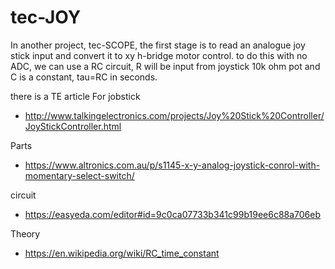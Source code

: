 # tec-JOY
In another project, tec-SCOPE, the first stage is to read an analogue joy stick input and convert it to xy h-bridge motor control. 
to do this with no ADC, we can use a RC circuit, R will be input from joystick 10k ohm pot and C is a constant, tau=RC in seconds.

there is a TE article For jobstick
- http://www.talkingelectronics.com/projects/Joy%20Stick%20Controller/JoyStickController.html

Parts
- https://www.altronics.com.au/p/s1145-x-y-analog-joystick-conrol-with-momentary-select-switch/

circuit
- https://easyeda.com/editor#id=9c0ca07733b341c99b19ee6c88a706eb

Theory
- https://en.wikipedia.org/wiki/RC_time_constant


